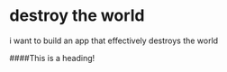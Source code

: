 # destroy the world
i want to build an app that effectively destroys the world

####This is a heading!
